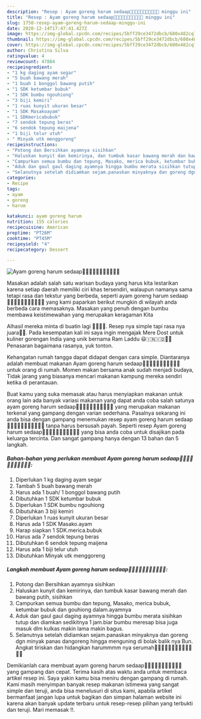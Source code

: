 ```yaml
---
description: "Resep : Ayam goreng harum sedaap👍🏼👍🏼👍🏼😘😘😍😍😍 minggu ini"
title: "Resep : Ayam goreng harum sedaap👍🏼👍🏼👍🏼😘😘😍😍😍 minggu ini"
slug: 1750-resep-ayam-goreng-harum-sedaap-minggu-ini
date: 2020-12-14T17:47:41.427Z
image: https://img-global.cpcdn.com/recipes/5bff29ce3472dbcb/680x482cq70/ayam-goreng-harum-sedaap👍🏼👍🏼👍🏼😘😘😍😍😍-foto-resep-utama.jpg
thumbnail: https://img-global.cpcdn.com/recipes/5bff29ce3472dbcb/680x482cq70/ayam-goreng-harum-sedaap👍🏼👍🏼👍🏼😘😘😍😍😍-foto-resep-utama.jpg
cover: https://img-global.cpcdn.com/recipes/5bff29ce3472dbcb/680x482cq70/ayam-goreng-harum-sedaap👍🏼👍🏼👍🏼😘😘😍😍😍-foto-resep-utama.jpg
author: Christina Silva
ratingvalue: 4
reviewcount: 47884
recipeingredient:
- "1 kg daging ayam segar"
- "5 buah bawang merah"
- "1 buah 1 bonggol bawang putih"
- "1 SDK ketumbar bubuk"
- "1 SDK bumbu ngouhiong"
- "3 biji kemiri"
- "1 ruas kunyit ukuran besar"
- "1 SDK Masakoayam"
- "1 SDKmericabubuk"
- "7 sendok tepung beras"
- "6 sendok tepung maijena"
- "1 biji telur utuh"
- " Minyak utk menggoreng"
recipeinstructions:
- "Potong dan Bersihkan ayamnya sisihkan"
- "Haluskan kunyit dan kemirinya, dan tumbuk kasar bawang merah dan bawang putih, sisihkan"
- "Campurkan semua bumbu dan tepung, Masako, merica bubuk, ketumbar bubuk dan gouhiong dalam.ayamnya"
- "Aduk dan gaul gaul daging ayamnya hingga bumbu merata sisihkan tutup dan diamkan sedikitnya 1 jam.biar bumbu meresap bisa juga masuk dlm kulkas makin lama makin bagus."
- "Selanutnya setelah didiamkan sejam.panaskan minyaknya dan goreng dgn minyak panas dangoreng hingga menguning di bolak balik nya Bun. Angkat tiriskan dan hidangkan harummmm nya serumah🤭🤭👍🏼👍🏼😘😘😘🙏🙏💯💯"
categories:
- Recipe
tags:
- ayam
- goreng
- harum

katakunci: ayam goreng harum 
nutrition: 155 calories
recipecuisine: American
preptime: "PT26M"
cooktime: "PT45M"
recipeyield: "4"
recipecategory: Dessert

---
```



![Ayam goreng harum sedaap👍🏼👍🏼👍🏼😘😘😍😍😍](https://img-global.cpcdn.com/recipes/5bff29ce3472dbcb/680x482cq70/ayam-goreng-harum-sedaap👍🏼👍🏼👍🏼😘😘😍😍😍-foto-resep-utama.jpg)

Masakan adalah salah satu warisan budaya yang harus kita lestarikan karena setiap daerah memiliki ciri khas tersendiri, walaupun namanya sama tetapi rasa dan tekstur yang berbeda, seperti ayam goreng harum sedaap👍🏼👍🏼👍🏼😘😘😍😍😍 yang kami paparkan berikut mungkin di wilayah anda berbeda cara memasaknya. Masakan yang penuh dengan bumbu membawa keistimewahan yang merupakan keragaman Kita

Alhasil mereka minta di buatin lagi 👍🏼😘😄. Resep nya simple tapi rasa nya juara👍🏼. Pada kesempatan kali ini saya ingin mengajak Mere Dost untuk kuliner gorengan India yang unik bernama Ram Laddu 😃🇮🇳🇮🇩👍🏼 Penasaran bagaimana rasanya, yuk tonton.

Kehangatan rumah tangga dapat didapat dengan cara simple. Diantaranya adalah membuat makanan Ayam goreng harum sedaap👍🏼👍🏼👍🏼😘😘😍😍😍 untuk orang di rumah. Momen makan bersama anak sudah menjadi budaya, Tidak jarang yang biasanya mencari makanan kampung mereka sendiri ketika di perantauan.

Buat kamu yang suka memasak atau harus menyiapkan makanan untuk orang lain ada banyak variasi makanan yang dapat anda coba salah satunya ayam goreng harum sedaap👍🏼👍🏼👍🏼😘😘😍😍😍 yang merupakan makanan terkenal yang gampang dengan varian sederhana. Pasalnya sekarang ini anda bisa dengan gampang menemukan resep ayam goreng harum sedaap👍🏼👍🏼👍🏼😘😘😍😍😍 tanpa harus bersusah payah.
Seperti resep Ayam goreng harum sedaap👍🏼👍🏼👍🏼😘😘😍😍😍 yang bisa anda coba untuk disajikan pada keluarga tercinta. Dan sangat gampang hanya dengan 13 bahan dan 5 langkah.


<!--inarticleads1-->

##### Bahan-bahan yang perlukan membuat Ayam goreng harum sedaap👍🏼👍🏼👍🏼😘😘😍😍😍:

1. Diperlukan 1 kg daging ayam segar
1. Tambah 5 buah bawang merah
1. Harus ada 1 buah/ 1 bonggol bawang putih
1. Dibutuhkan 1 SDK ketumbar bubuk
1. Diperlukan 1 SDK bumbu ngouhiong
1. Dibutuhkan 3 biji kemiri
1. Diperlukan 1 ruas kunyit ukuran besar
1. Harus ada 1 SDK Masako.ayam
1. Harap siapkan 1 SDK.merica.bubuk
1. Harus ada 7 sendok tepung beras
1. Dibutuhkan 6 sendok tepung maijena
1. Harus ada 1 biji telur utuh
1. Dibutuhkan  Minyak utk menggoreng




<!--inarticleads2-->

##### Langkah membuat  Ayam goreng harum sedaap👍🏼👍🏼👍🏼😘😘😍😍😍:

1. Potong dan Bersihkan ayamnya sisihkan
1. Haluskan kunyit dan kemirinya, dan tumbuk kasar bawang merah dan bawang putih, sisihkan
1. Campurkan semua bumbu dan tepung, Masako, merica bubuk, ketumbar bubuk dan gouhiong dalam.ayamnya
1. Aduk dan gaul gaul daging ayamnya hingga bumbu merata sisihkan tutup dan diamkan sedikitnya 1 jam.biar bumbu meresap bisa juga masuk dlm kulkas makin lama makin bagus.
1. Selanutnya setelah didiamkan sejam.panaskan minyaknya dan goreng dgn minyak panas dangoreng hingga menguning di bolak balik nya Bun. Angkat tiriskan dan hidangkan harummmm nya serumah🤭🤭👍🏼👍🏼😘😘😘🙏🙏💯💯




Demikianlah cara membuat ayam goreng harum sedaap👍🏼👍🏼👍🏼😘😘😍😍😍 yang gampang dan cepat. Terima kasih atas waktu anda untuk membaca artikel resep ini. Saya yakin kamu bisa meniru dengan gampang di rumah. Kami masih menyimpan banyak resep makanan istimewa yang sangat simple dan teruji, anda bisa menelusuri di situs kami, apabila artikel bermanfaat jangan lupa untuk bagikan dan simpan halaman website ini karena akan banyak update terbaru untuk resep-resep pilihan yang terbukti dan teruji. Mari memasak !!. 
